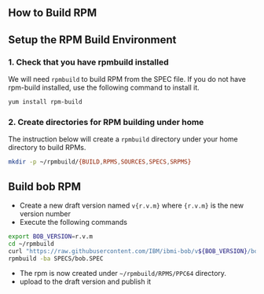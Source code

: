 How to Build RPM
----------------



## Setup the RPM Build Environment

### 1. Check that you have rpmbuild installed

We will need `rpmbuild` to build RPM from the SPEC file. If you do not have rpm-build installed, use the following command to install it.

```bash
yum install rpm-build
```

### 2. Create directories for RPM building under home

The instruction below will create a `rpmbuild` directory under your home directory to build RPMs.

```bash
mkdir -p ~/rpmbuild/{BUILD,RPMS,SOURCES,SPECS,SRPMS}
```



## Build bob RPM

* Create a new draft version named `v{r.v.m}` where `{r.v.m}` is the new version number
* Execute the following commands

```bash
export BOB_VERSION=r.v.m 
cd ~/rpmbuild
curl "https://raw.githubusercontent.com/IBM/ibmi-bob/v${BOB_VERSION}/bob.spec" -o SPECS/bob.spec
rpmbuild -ba SPECS/bob.SPEC
```

* The rpm is now created under `~/rpmbuild/RPMS/PPC64` directory.
* upload to the draft version and publish it